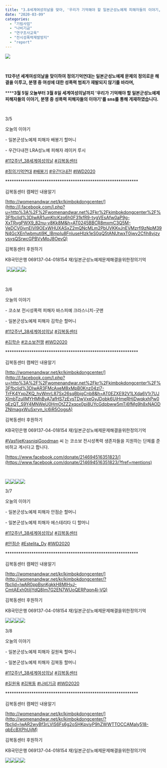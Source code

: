 ```yaml
---
title: "3.8세계여성의날을 맞아, '우리가 기억해야 할 일본군성노예제 피해자들의 이야기, 분쟁 중 성폭력 피해자들의 이야기'"
date: "2020-03-09"
categories: 
  - "기림사업"
  - "나비기금"
  - "연구조사교육"
  - "전시성폭력재발방지"
  - "report"
---
```


**![](https://r2.womenandwar.net/2020/03/성명틀.jpg)**

 

**112주년 세계여성의날을 맞이하여 정의기억연대는 일본군성노예제 문제의 정의로운 해결을 이루고, 분쟁 중 여성에 대한 성폭력 범죄가 재발되지 않기를 바라며,**

**​****3월 5일 오늘부터 3월 8일 세계여성의날까지 '우리가 기억해야 할 일본군성노예제 피해자들의 이야기, 분쟁 중 성폭력 피해자들의 이야기'를 sns를 통해 게재하였습니다.**

 

3/5

오늘의 이야기

\- 일본군성노예제 피해자 배봉기 할머니

\- 우간다내전 LRA성노예 피해자 레이커 루시

[#112주년\_38세계여성의날](https://blog.naver.com/PostListByTagName.nhn?blogId=war_women&encodedTagName=112%EC%A3%BC%EB%85%84_38%EC%84%B8%EA%B3%84%EC%97%AC%EC%84%B1%EC%9D%98%EB%82%A0) [#김복동센터](https://blog.naver.com/PostListByTagName.nhn?blogId=war_women&encodedTagName=%EA%B9%80%EB%B3%B5%EB%8F%99%EC%84%BC%ED%84%B0)

[#정의기억연대](https://blog.naver.com/PostListByTagName.nhn?blogId=war_women&encodedTagName=%EC%A0%95%EC%9D%98%EA%B8%B0%EC%96%B5%EC%97%B0%EB%8C%80) [#배봉기](https://blog.naver.com/PostListByTagName.nhn?blogId=war_women&encodedTagName=%EB%B0%B0%EB%B4%89%EA%B8%B0) [#우간다내전](https://blog.naver.com/PostListByTagName.nhn?blogId=war_women&encodedTagName=%EC%9A%B0%EA%B0%84%EB%8B%A4%EB%82%B4%EC%A0%84) [#IWD2020](https://blog.naver.com/PostListByTagName.nhn?blogId=war_women&encodedTagName=IWD2020)

​\*\*\*\*\*\*\*\*\*\*\*\*\*\*\*\*\*\*\*\*\*\*\*\*\*\*\*\*\*\*\*\*\*\*\*\*\*\*\*\*\*\*\*\*\*\*\*\*\*\*\*\*\*\*\*\*\*\*\*\*\*

김복동센터 캠페인 내용알기

[http://womenandwar.net/kr/kimbokdongcenter/](http://l.facebook.com/l.php?u=http%3A%2F%2Fwomenandwar.net%2Fkr%2Fkimbokdongcenter%2F%3Ffbclid%3DIwAR1umKtcKzo6h0F31kfR9-tygVEsAfw0aP9g-XxTRygPWX9_82nu-v8Kk8M&h=AT0245BBCR8mxmC3Q5M-VeDCV0ivnElVI9OExWHUXASxZ2mQNcMLm2PbUVKKvJnEVMzrfl9zNpM39N4GcXEn1wbmuti9K_lBmpIu8FnluseHlzk1eS0qQ5tANUtwxT0jwv2Cfih8vjzyysysQSrwcGPBVyMoJ8OevQ)

김복동센터 후원하기

KB국민은행 069137-04-018154 재)일본군성노예제문제해결을위한정의기억

​ ![](https://r2.womenandwar.net/2020/03/레이커루시1.jpg)![](https://r2.womenandwar.net/2020/03/레이커루시2.jpg)![](https://r2.womenandwar.net/2020/03/배봉기1.jpg)![](https://r2.womenandwar.net/2020/03/배봉기2.jpg) 

​

​3/6

오늘의 이야기

\- 코소보 전시성폭력 피해자 바스피예 크라스니치-굿맨

\- 일본군성노예제 피해자 김학순 할머니

[#112주년\_38세계여성의날](https://blog.naver.com/PostListByTagName.nhn?blogId=war_women&encodedTagName=112%EC%A3%BC%EB%85%84_38%EC%84%B8%EA%B3%84%EC%97%AC%EC%84%B1%EC%9D%98%EB%82%A0) [#김복동센터](https://blog.naver.com/PostListByTagName.nhn?blogId=war_women&encodedTagName=%EA%B9%80%EB%B3%B5%EB%8F%99%EC%84%BC%ED%84%B0)

[#김학순](https://blog.naver.com/PostListByTagName.nhn?blogId=war_women&encodedTagName=%EA%B9%80%ED%95%99%EC%88%9C) [#코소보전쟁](https://blog.naver.com/PostListByTagName.nhn?blogId=war_women&encodedTagName=%EC%BD%94%EC%86%8C%EB%B3%B4%EC%A0%84%EC%9F%81) [#IWD2020](https://blog.naver.com/PostListByTagName.nhn?blogId=war_women&encodedTagName=IWD2020)

\*\*\*\*\*\*\*\*\*\*\*\*\*\*\*\*\*\*\*\*\*\*\*\*\*\*\*\*\*\*\*\*\*\*\*\*\*\*\*\*\*\*\*\*\*\*\*\*\*\*\*\*\*\*\*\*\*\*\*\*\*

김복동센터 캠페인 내용알기

[http://womenandwar.net/kr/kimbokdongcenter/](http://l.facebook.com/l.php?u=http%3A%2F%2Fwomenandwar.net%2Fkr%2Fkimbokdongcenter%2F%3Ffbclid%3DIwAR3FMcAxeM8xMpB0Knz04zl7-TrFK4YxpZKQ_hyWmrL87Sx26sqBbjgCnb8&h=AT0EZXE92V1LXda6V1r7UJXlmbTzullMYHMhByA7afHS7zEvsTDwVxeGyJDobk6UjHmeRHjDwqkxhPw0qEzQT_S9Y4MNWeU0HmOtZZ2xqox0pi8UYcGdpbww5mTj6fMg9h8xNAODZNlmagxWuSxryn_lc6iR5OogsA)

김복동센터 후원하기

KB국민은행 069137-04-018154 재)일본군성노예제문제해결을위한정의기억

[#VasfijeKrasniqiGoodman](https://blog.naver.com/PostListByTagName.nhn?blogId=war_women&encodedTagName=VasfijeKrasniqiGoodman) 씨 는 코소보 전시성폭력 생존자들을 지원하는 단체를 준비하고 계시다고 합니다.

[https://www.facebook.com/donate/214694516351823/](https://www.facebook.com/donate/214694516351823/?fref=mentions)

​

![](https://r2.womenandwar.net/2020/03/김학순1-1.jpg)![](https://r2.womenandwar.net/2020/03/김학순2.jpg)![](https://r2.womenandwar.net/2020/03/바스피예1.jpg)![](https://r2.womenandwar.net/2020/03/바스피예2.jpg)

​3/7

오늘의 이야기

\- 일본군성노예제 피해자 안점순 할머니

\- 일본군성노예제 피해자 에스테리타 디 할머니

[#112주년\_38세계여성의날](https://blog.naver.com/PostListByTagName.nhn?blogId=war_women&encodedTagName=112%EC%A3%BC%EB%85%84_38%EC%84%B8%EA%B3%84%EC%97%AC%EC%84%B1%EC%9D%98%EB%82%A0) [#김복동센터](https://blog.naver.com/PostListByTagName.nhn?blogId=war_women&encodedTagName=%EA%B9%80%EB%B3%B5%EB%8F%99%EC%84%BC%ED%84%B0)

[#안점순](https://blog.naver.com/PostListByTagName.nhn?blogId=war_women&encodedTagName=%EC%95%88%EC%A0%90%EC%88%9C) [#Estelita\_Dy](https://blog.naver.com/PostListByTagName.nhn?blogId=war_women&encodedTagName=Estelita_Dy) [#IWD2020](https://blog.naver.com/PostListByTagName.nhn?blogId=war_women&encodedTagName=IWD2020)

\*\*\*\*\*\*\*\*\*\*\*\*\*\*\*\*\*\*\*\*\*\*\*\*\*\*\*\*\*\*\*\*\*\*\*\*\*\*\*\*\*\*\*\*\*\*\*\*\*\*\*\*\*\*\*\*\*\*\*\*\*

김복동센터 캠페인 내용알기

[http://womenandwar.net/kr/kimbokdongcenter/](http://womenandwar.net/kr/kimbokdongcenter/?fbclid=IwAR0ppBsnKgkkH8MlHyJ-CmtAExh0tiljYdQ8Im7G2EN7WUoQERPqon4j-VQ)

김복동센터 후원하기

KB국민은행 069137-04-018154 재)일본군성노예제문제해결을위한정의기억

![](https://r2.womenandwar.net/2020/03/안점순1.jpg)![](https://r2.womenandwar.net/2020/03/안점순2.jpg)![](https://r2.womenandwar.net/2020/03/에스테리타1.jpg)![](https://r2.womenandwar.net/2020/03/에스테리타2.jpg)​

3/8

오늘의 이야기

\- 일본군성노예제 피해자 길원옥 할머니

\- 일본군성노예제 피해자 김복동 할머니

[#112주년\_38세계여성의날](https://blog.naver.com/PostListByTagName.nhn?blogId=war_women&encodedTagName=112%EC%A3%BC%EB%85%84_38%EC%84%B8%EA%B3%84%EC%97%AC%EC%84%B1%EC%9D%98%EB%82%A0) [#김복동센터](https://blog.naver.com/PostListByTagName.nhn?blogId=war_women&encodedTagName=%EA%B9%80%EB%B3%B5%EB%8F%99%EC%84%BC%ED%84%B0)

[#길원옥](https://blog.naver.com/PostListByTagName.nhn?blogId=war_women&encodedTagName=%EA%B8%B8%EC%9B%90%EC%98%A5) [#김복동](https://blog.naver.com/PostListByTagName.nhn?blogId=war_women&encodedTagName=%EA%B9%80%EB%B3%B5%EB%8F%99) [#나비기금](https://blog.naver.com/PostListByTagName.nhn?blogId=war_women&encodedTagName=%EB%82%98%EB%B9%84%EA%B8%B0%EA%B8%88) [#IWD2020](https://blog.naver.com/PostListByTagName.nhn?blogId=war_women&encodedTagName=IWD2020)

\*\*\*\*\*\*\*\*\*\*\*\*\*\*\*\*\*\*\*\*\*\*\*\*\*\*\*\*\*\*\*\*\*\*\*\*\*\*\*\*\*\*\*\*\*\*\*\*\*\*\*\*\*\*\*\*\*\*\*\*\*

김복동센터 캠페인 내용알기

[http://womenandwar.net/kr/kimbokdongcenter/](http://womenandwar.net/kr/kimbokdongcenter/?fbclid=IwAR2wyBf3rLVlS6Fs6g2oSHKpviyP9hZWWTTOCCAMaly518-qbEcBXPhUijM)

김복동센터 후원하기

KB국민은행 069137-04-018154 재)일본군성노예제문제해결을위한정의기억

![](https://r2.womenandwar.net/2020/03/길원옥1.jpg)![](https://r2.womenandwar.net/2020/03/길원옥2.jpg)![](https://r2.womenandwar.net/2020/03/김복동1.jpg)![](https://r2.womenandwar.net/2020/03/김복동2.jpg)​
